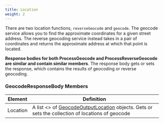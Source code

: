 ```yaml
---
title: Location
weight: 2
---
```


There are two location functions, `reverseGeocode` and `geocode`. The geocode service allows you to find the approximate coordinates for a given street address. The reverse geocoding service instead takes in a pair of coordinates and returns the approximate address at which that point is located.

**Response bodies for both ProcessGeocode and ProcessReverseGeocode are similar and contain similar members**. The response body gets or sets the response, which contains the results of geocoding or reverse geocoding.

### GeocodeResponseBody Members

| Element  | Definition                                                                                                                         |
| -------- | ---------------------------------------------------------------------------------------------------------------------------------- |
| Location | A list <> of [GeocodeOutputLocation](../shared-api-members/#location) objects. Gets or sets the collection of locations of geocode |

